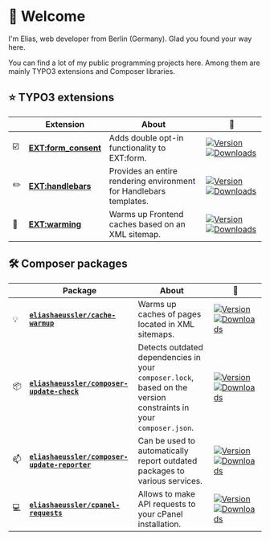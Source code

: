 # :wave: Welcome

I'm Elias, web developer from Berlin (Germany). Glad you found your way here.

You can find a lot of my public programming projects here. Among them are mainly
TYPO3 extensions and Composer libraries.

## :star: TYPO3 extensions

|     | Extension | About | :link: |
| --- | --------- | ----- | ------ |
| :ballot_box_with_check: | **[EXT:form_consent][1]** | Adds double opt-in functionality to EXT:form. | [![Version](https://shields.io/endpoint?url=https://typo3-badges.dev/badge/form_consent/version/shields)][2] [![Downloads](https://shields.io/endpoint?url=https://typo3-badges.dev/badge/form_consent/downloads/shields)][2] |
| :pencil2: | **[EXT:handlebars][3]** | Provides an entire rendering environment for Handlebars templates. | [![Version](https://shields.io/endpoint?url=https://typo3-badges.dev/badge/handlebars/version/shields)][4] [![Downloads](https://shields.io/endpoint?url=https://typo3-badges.dev/badge/handlebars/downloads/shields)][4] |
| :rocket: | **[EXT:warming][5]** | Warms up Frontend caches based on an XML sitemap. |[![Version](https://shields.io/endpoint?url=https://typo3-badges.dev/badge/warming/version/shields)][6] [![Downloads](https://shields.io/endpoint?url=https://typo3-badges.dev/badge/warming/downloads/shields)][6] |

## :hammer_and_wrench: Composer packages

|     | Package | About | :link: |
| --- | ------- | ----- | ------ |
| :bulb: | **[`eliashaeussler/cache-warmup`][7]** | Warms up caches of pages located in XML sitemaps. | [![Version](https://img.shields.io/packagist/v/eliashaeussler/cache-warmup)][8] [![Downloads](https://img.shields.io/packagist/dt/eliashaeussler/cache-warmup)][8] |
| :package: | **[`eliashaeussler/composer-update-check`][9]** | Detects outdated dependencies in your `composer.lock`, based on the version constraints in your `composer.json`. | [![Version](https://img.shields.io/packagist/v/eliashaeussler/composer-update-check)][10] [![Downloads](https://img.shields.io/packagist/dt/eliashaeussler/composer-update-check)][10] |
| :mailbox: | **[`eliashaeussler/composer-update-reporter`][11]** | Can be used to automatically report outdated packages to various services. | [![Version](https://img.shields.io/packagist/v/eliashaeussler/composer-update-reporter)][12] [![Downloads](https://img.shields.io/packagist/dt/eliashaeussler/composer-update-reporter)][12] |
| :computer: | **[`eliashaeussler/cpanel-requests`][13]** | Allows to make API requests to your cPanel installation. | [![Version](https://img.shields.io/packagist/v/eliashaeussler/cpanel-requests)][14] [![Downloads](https://img.shields.io/packagist/dt/eliashaeussler/cpanel-requests)][14] |

[1]: https://github.com/eliashaeussler/typo3-form-consent
[2]: https://extensions.typo3.org/extension/form_consent
[3]: https://github.com/CPS-IT/handlebars
[4]: https://extensions.typo3.org/extension/handlebars
[5]: https://github.com/eliashaeussler/typo3-warming
[6]: https://extensions.typo3.org/extension/warming
[7]: https://github.com/eliashaeussler/cache-warmup
[8]: https://packagist.org/packages/eliashaeussler/cache-warmup
[9]: https://github.com/eliashaeussler/composer-update-check
[10]: https://packagist.org/packages/eliashaeussler/composer-update-check
[11]: https://github.com/eliashaeussler/composer-update-reporter
[12]: https://packagist.org/packages/eliashaeussler/composer-update-reporter
[13]: https://github.com/eliashaeussler/cpanel-requests
[14]: https://packagist.org/packages/eliashaeussler/cpanel-requests
